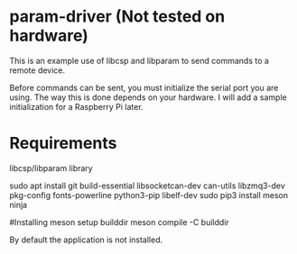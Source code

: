 # param-driver (Not tested on hardware)

This is an example use of libcsp and libparam to send commands to a remote device.

Before commands can be sent, you must initialize the serial port you are using. The way this is done depends on your hardware. I will add a sample initialization for a Raspberry Pi later.

# Requirements

libcsp/libparam library

sudo apt install git build-essential libsocketcan-dev can-utils libzmq3-dev pkg-config fonts-powerline python3-pip libelf-dev
sudo pip3 install meson ninja

#Installing
meson setup builddir
meson compile -C builddir

By default the application is not installed.
